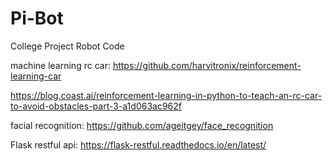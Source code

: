 # Pi-Bot
College Project Robot Code

machine learning rc car:
https://github.com/harvitronix/reinforcement-learning-car

https://blog.coast.ai/reinforcement-learning-in-python-to-teach-an-rc-car-to-avoid-obstacles-part-3-a1d063ac962f

facial recognition:
https://github.com/ageitgey/face_recognition

Flask restful api:
https://flask-restful.readthedocs.io/en/latest/
